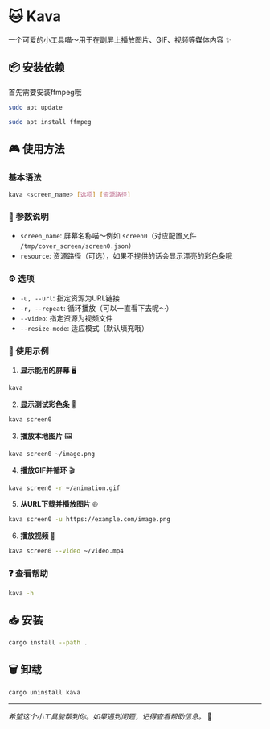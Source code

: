 # 🐱 Kava

一个可爱的小工具喵～用于在副屏上播放图片、GIF、视频等媒体内容 ✨

## 📦 安装依赖

首先需要安装ffmpeg哦

```bash
sudo apt update
```

```bash
sudo apt install ffmpeg
```

## 🎮 使用方法

### 基本语法
```bash
kava <screen_name> [选项] [资源路径]
```

### 📝 参数说明
- `screen_name`: 屏幕名称喵～例如 `screen0`（对应配置文件 `/tmp/cover_screen/screen0.json`）
- `resource`: 资源路径（可选），如果不提供的话会显示漂亮的彩色条哦

### ⚙️ 选项
- `-u, --url`: 指定资源为URL链接
- `-r, --repeat`: 循环播放（可以一直看下去呢～）
- `--video`: 指定资源为视频文件
- `--resize-mode`: 适应模式（默认填充哦）

### 🎯 使用示例

1. **显示能用的屏幕** 🖥️
```bash
kava
```

2. **显示测试彩色条** 🌈
```bash
kava screen0
```

3. **播放本地图片** 🖼️
```bash
kava screen0 ~/image.png
```

4. **播放GIF并循环** 🎬
```bash
kava screen0 -r ~/animation.gif
```

5. **从URL下载并播放图片** 🌐
```bash
kava screen0 -u https://example.com/image.png
```

6. **播放视频** 🎥
```bash
kava screen0 --video ~/video.mp4
```

### ❓ 查看帮助
```bash
kava -h
```

## 📥 安装

```bash
cargo install --path .
```

## 🗑️ 卸载

```bash
cargo uninstall kava
```

---

*希望这个小工具能帮到你。如果遇到问题，记得查看帮助信息。* 🐾
